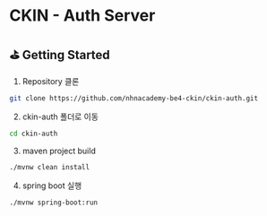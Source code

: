 # CKIN - Auth Server

## ⛳️ Getting Started

1. Repository 클론

```bash
git clone https://github.com/nhnacademy-be4-ckin/ckin-auth.git
```

2. ckin-auth 폴더로 이동

```bash
cd ckin-auth
```

3. maven project build

```bash
./mvnw clean install
```

4. spring boot 실행

```bash
./mvnw spring-boot:run
```
